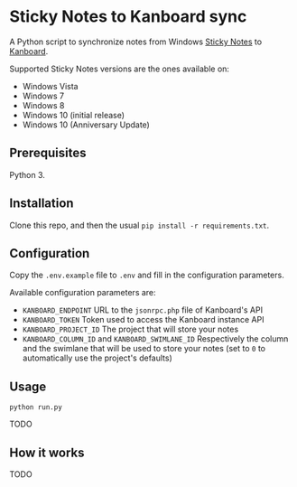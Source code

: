 # Sticky Notes to Kanboard sync

A Python script to synchronize notes from Windows [Sticky Notes](https://en.wikipedia.org/wiki/Sticky_Notes) to [Kanboard](https://kanboard.net/).

Supported Sticky Notes versions are the ones available on:

  - Windows Vista
  - Windows 7
  - Windows 8
  - Windows 10 (initial release)
  - Windows 10 (Anniversary Update)

## Prerequisites

Python 3.

## Installation

Clone this repo, and then the usual `pip install -r requirements.txt`.

## Configuration

Copy the `.env.example` file to `.env` and fill in the configuration parameters.

Available configuration parameters are:

  - `KANBOARD_ENDPOINT` URL to the `jsonrpc.php` file of Kanboard's API
  - `KANBOARD_TOKEN` Token used to access the Kanboard instance API
  - `KANBOARD_PROJECT_ID` The project that will store your notes
  - `KANBOARD_COLUMN_ID` and `KANBOARD_SWIMLANE_ID` Respectively the column and the swimlane that will be used to store your notes (set to `0` to automatically use the project's defaults)

## Usage

```
python run.py
```

TODO

## How it works

TODO
